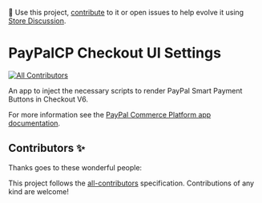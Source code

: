 📢 Use this project, [contribute](https://github.com/vtex-apps/paypalcp-checkout-ui-settings) to it or open issues to help evolve it using [Store Discussion](https://github.com/vtex-apps/store-discussion).

# PayPalCP Checkout UI Settings

<!-- DOCS-IGNORE:start -->
<!-- ALL-CONTRIBUTORS-BADGE:START - Do not remove or modify this section -->

[![All Contributors](https://img.shields.io/badge/all_contributors-0-orange.svg?style=flat-square)](#contributors-)

<!-- ALL-CONTRIBUTORS-BADGE:END -->
<!-- DOCS-IGNORE:end -->

An app to inject the necessary scripts to render PayPal Smart Payment Buttons in Checkout V6. 

For more information see the [PayPal Commerce Platform app documentation](https://developers.vtex.com/docs/guides/vtex-connector-paypal-commerce-platform).

<!-- DOCS-IGNORE:start -->

## Contributors ✨

Thanks goes to these wonderful people:

<!-- ALL-CONTRIBUTORS-LIST:START - Do not remove or modify this section -->
<!-- prettier-ignore-start -->
<!-- markdownlint-disable -->
<!-- markdownlint-enable -->
<!-- prettier-ignore-end -->

<!-- ALL-CONTRIBUTORS-LIST:END -->

This project follows the [all-contributors](https://github.com/all-contributors/all-contributors) specification. Contributions of any kind are welcome!

<!-- DOCS-IGNORE:end -->
